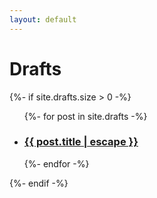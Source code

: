 ```yaml
---
layout: default
---
```


<div class="home">
  <h1 class="page-heading">Drafts</h1>

  {%- if site.drafts.size > 0 -%}
    <ul class="post-list">
      {%- for post in site.drafts -%}
      <li>
        <h3>
          <a class="post-link" href="{{ post.url | relative_url }}">
            {{ post.title | escape }}
          </a>
        </h3>
      </li>
      {%- endfor -%}
    </ul>
  {%- endif -%}